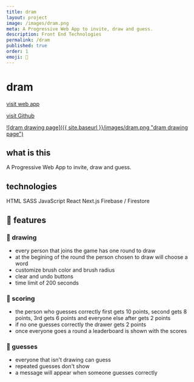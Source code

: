 ```yaml
---
title: dram
layout: project
image: /images/dram.png
meta: A Progressive Web App to invite, draw and guess.
description: Front End Technologies
permalink: /dram
published: true
order: 1
emoji: 🚀
---
```


# dram

<p class="project__intro">
 <a href="https://dram.vercel.app/">visit web app</a>
</p>

<p class="project__intro">
 <a href="https://github.com/colorlessenergy/dram">visit Github</a>
</p>


<a href="https://dram.vercel.app/">
    ![dram drawing page]({{ site.baseurl }}/images/dram.png "dram drawing page")
</a>

## what is this

A Progressive Web App to invite, draw and guess.

## technologies

<div class="project__skills">
    <span class="project__skill">
        HTML
    </span>
    <span class="project__skill">
        SASS
    </span>
    <span class="project__skill">
        JavaScript
    </span>
    <span class="project__skill">
        React 
    </span>
    <span class="project__skill">
        Next.js
    </span>
    <span class="project__skill">
        Firebase / Firestore
    </span>
</div>

## 📖 features

### 🎨 drawing

* every person that joins the game has one round to draw
* at the begining of the round the person chosen to draw will choose a word
* customize brush color and brush radius
* clear and undo buttons
* time limit of 200 seconds

### 🥇 scoring

* the person who guesses correctly first gets 10 points, second gets 8 points, 3rd gets 6 points and everyone else after gets 2 points
* if no one guesses correctly the drawer gets 2 points
* once everyone goes a round a leaderboard is shown with the scores


### 🤔 guesses

* everyone that isn't drawing can guess
* repeated guesses don't show
* a message will appear when someone guesses correctly 
